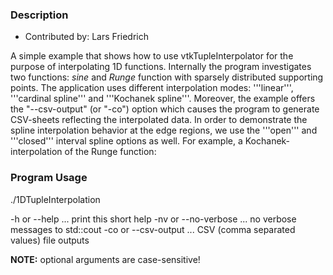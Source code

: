 ### Description
* Contributed by: Lars Friedrich

A simple example that shows how to use vtkTupleInterpolator for the purpose of interpolating 1D functions. Internally the program investigates two functions: *sine* and *Runge* function with sparsely distributed supporting points. The application uses different interpolation modes: '''linear''', '''cardinal spline''' and '''Kochanek spline'''. Moreover, the example offers the "--csv-output" (or "-co") option which causes the program to generate CSV-sheets reflecting the interpolated data. In order to demonstrate the spline interpolation behavior at the edge regions, we use the '''open''' and '''closed''' interval spline options as well. For example, a Kochanek-interpolation of the Runge function:
[]([Image:Tuple1D_Kochanek_interpolation.png])

### Program Usage

./1DTupleInterpolation [](options)

  -h or --help ... print this short help
  -nv or --no-verbose ... no verbose messages to std::cout
  -co or --csv-output ... CSV (comma separated values) file outputs

  **NOTE:** optional arguments are case-sensitive!
